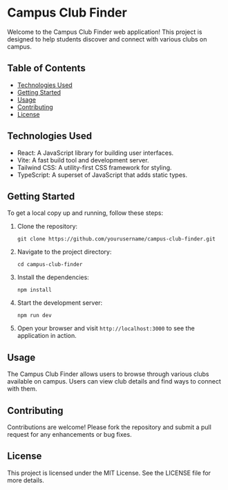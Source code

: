 # Campus Club Finder

Welcome to the Campus Club Finder web application! This project is designed to help students discover and connect with various clubs on campus.

## Table of Contents

- [Technologies Used](#technologies-used)
- [Getting Started](#getting-started)
- [Usage](#usage)
- [Contributing](#contributing)
- [License](#license)

## Technologies Used

- React: A JavaScript library for building user interfaces.
- Vite: A fast build tool and development server.
- Tailwind CSS: A utility-first CSS framework for styling.
- TypeScript: A superset of JavaScript that adds static types.

## Getting Started

To get a local copy up and running, follow these steps:

1. Clone the repository:
   ```
   git clone https://github.com/yourusername/campus-club-finder.git
   ```

2. Navigate to the project directory:
   ```
   cd campus-club-finder
   ```

3. Install the dependencies:
   ```
   npm install
   ```

4. Start the development server:
   ```
   npm run dev
   ```

5. Open your browser and visit `http://localhost:3000` to see the application in action.

## Usage

The Campus Club Finder allows users to browse through various clubs available on campus. Users can view club details and find ways to connect with them.

## Contributing

Contributions are welcome! Please fork the repository and submit a pull request for any enhancements or bug fixes.

## License

This project is licensed under the MIT License. See the LICENSE file for more details.